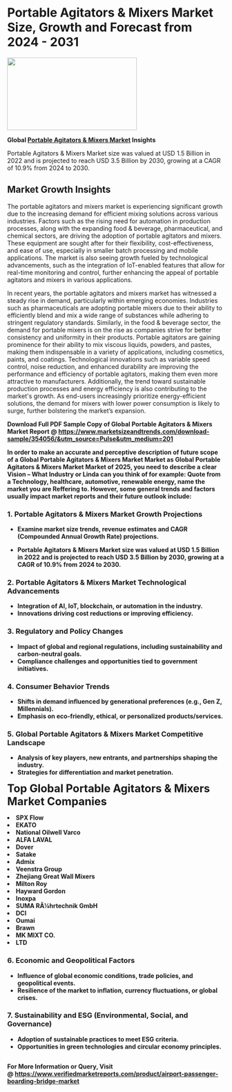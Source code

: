 <H1>Portable Agitators & Mixers Market Size, Growth and Forecast from 2024 - 2031</H1><img class="aligncenter size-medium wp-image-584254" src="https://thirdeyenews.in/wp-content/uploads/2024/09/Global-Market-Research-300x168.jpeg" alt="" width="300" height="168" /><p><strong>Global&nbsp;<a href="https://www.marketsizeandtrends.com/download-sample/354056/&amp;utm_source=Pulse&amp;utm_medium=201">Portable Agitators & Mixers Market</a> Insights</strong></p><p>Portable Agitators & Mixers Market size was valued at USD 1.5 Billion in 2022 and is projected to reach USD 3.5 Billion by 2030, growing at a CAGR of 10.9% from 2024 to 2030.</p><p><h2>Market Growth Insights</h2> <p>The portable agitators and mixers market is experiencing significant growth due to the increasing demand for efficient mixing solutions across various industries. Factors such as the rising need for automation in production processes, along with the expanding food & beverage, pharmaceutical, and chemical sectors, are driving the adoption of portable agitators and mixers. These equipment are sought after for their flexibility, cost-effectiveness, and ease of use, especially in smaller batch processing and mobile applications. The market is also seeing growth fueled by technological advancements, such as the integration of IoT-enabled features that allow for real-time monitoring and control, further enhancing the appeal of portable agitators and mixers in various applications.</p> <p><strong></strong></p> <p>In recent years, the portable agitators and mixers market has witnessed a steady rise in demand, particularly within emerging economies. Industries such as pharmaceuticals are adopting portable mixers due to their ability to efficiently blend and mix a wide range of substances while adhering to stringent regulatory standards. Similarly, in the food & beverage sector, the demand for portable mixers is on the rise as companies strive for better consistency and uniformity in their products. Portable agitators are gaining prominence for their ability to mix viscous liquids, powders, and pastes, making them indispensable in a variety of applications, including cosmetics, paints, and coatings. Technological innovations such as variable speed control, noise reduction, and enhanced durability are improving the performance and efficiency of portable agitators, making them even more attractive to manufacturers. Additionally, the trend toward sustainable production processes and energy efficiency is also contributing to the market's growth. As end-users increasingly prioritize energy-efficient solutions, the demand for mixers with lower power consumption is likely to surge, further bolstering the market’s expansion.</p> <p><strong></p><p><span class=""><strong>Download Full PDF Sample Copy of Global Portable Agitators & Mixers Market Report</strong> @ <a href="https://www.marketsizeandtrends.com/download-sample/354056/&amp;utm_source=Pulse&amp;utm_medium=201" target="_blank">https://www.marketsizeandtrends.com/download-sample/354056/&amp;utm_source=Pulse&amp;utm_medium=201</a></span></p><p>In order to make an accurate and perceptive description of future scope of a Global&nbsp;Portable Agitators & Mixers Market Market as Global&nbsp;Portable Agitators & Mixers Market Market of 2025, you need to describe a clear Vision &ndash; What Industry or Linda can you think of for example: Quote from a Technology, healthcare, automotive, renewable energy, name the market you are Reffering to. However, some general trends and factors usually impact market reports and their future outlook include:</p><h3>1.&nbsp;<strong>Portable Agitators & Mixers Market Growth Projections</strong></h3><ul><li>Examine market size trends, revenue estimates and CAGR (Compounded Annual Growth Rate) projections.</li><li><p>Portable Agitators & Mixers Market size was valued at USD 1.5 Billion in 2022 and is projected to reach USD 3.5 Billion by 2030, growing at a CAGR of 10.9% from 2024 to 2030.</p></li></ul><h3>2.&nbsp;<strong>Portable Agitators & Mixers Market Technological Advancements</strong></h3><ul><li>Integration of AI, IoT, blockchain, or automation in the industry.</li><li>Innovations driving cost reductions or improving efficiency.</li></ul><h3>3.&nbsp;<strong>Regulatory and Policy Changes</strong></h3><ul><li>Impact of global and regional regulations, including sustainability and carbon-neutral goals.</li><li>Compliance challenges and opportunities tied to government initiatives.</li></ul><h3>4.&nbsp;<strong>Consumer Behavior Trends</strong></h3><ul><li>Shifts in demand influenced by generational preferences (e.g., Gen Z, Millennials).</li><li>Emphasis on eco-friendly, ethical, or personalized products/services.</li></ul><h3>5.&nbsp;<strong>Global Portable Agitators & Mixers Market Competitive Landscape</strong></h3><ul><li>Analysis of key players, new entrants, and partnerships shaping the industry.</li><li>Strategies for differentiation and market penetration.</li></ul><p data-pm-slice="1 1 []"><span style="color: inherit; font-family: inherit; font-size: 25px;">Top Global Portable Agitators & Mixers Market Companies</span></p><div class="" data-test-id=""><p><li>SPX Flow</li><li> EKATO</li><li> National Oilwell Varco</li><li> ALFA LAVAL</li><li> Dover</li><li> Satake</li><li> Admix</li><li> Veenstra Group</li><li> Zhejiang Great Wall Mixers</li><li> Milton Roy</li><li> Hayward Gordon</li><li> Inoxpa</li><li> SUMA RÃ¼hrtechnik GmbH</li><li> DCI</li><li> Oumai</li><li> Brawn</li><li> MK MIXT CO.</li><li>LTD</li></p></div><h3>6.&nbsp;<strong>Economic and Geopolitical Factors</strong></h3><ul><li>Influence of global economic conditions, trade policies, and geopolitical events.</li><li>Resilience of the market to inflation, currency fluctuations, or global crises.</li></ul><h3>7.&nbsp;<strong>Sustainability and ESG (Environmental, Social, and Governance)</strong></h3><ul><li>Adoption of sustainable practices to meet ESG criteria.</li><li>Opportunities in green technologies and circular economy principles.</li></ul><h2><strong style="font-size: 14px;">For More Information or Query, Visit @&nbsp;</strong><a style="background-color: #ffffff; font-size: 14px;" href="https://www.marketsizeandtrends.com/report/portable-agitators-mixers-market/" target="_blank">https://www.verifiedmarketreports.com/product/airport-passenger-boarding-bridge-market</a></h2>
